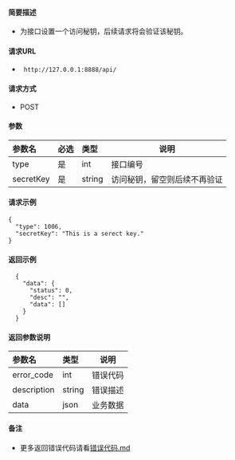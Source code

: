 #### 简要描述

- 为接口设置一个访问秘钥，后续请求将会验证该秘钥。

#### 请求URL

- ` http://127.0.0.1:8888/api/`

#### 请求方式

- POST

#### 参数

| 参数名       | 必选 | 类型     | 说明             |   
|:----------|:---|:-------|----------------|   
| type      | 是  | int    | 接口编号           |   
| secretKey | 是  | string | 访问秘钥，留空则后续不再验证 |   

#### 请求示例

```
{
  "type": 1006,
  "secretKey": "This is a serect key."
}
```

#### 返回示例

``` 
  {
    "data": {
      "status": 0,
      "desc": "",
      "data": []
    }
  }
```

#### 返回参数说明

| 参数名         | 类型     | 说明   |   
|:------------|:-------|------|   
| error_code  | int    | 错误代码 |   
| description | string | 错误描述 |   
| data        | json   | 业务数据 |   

#### 备注

- 更多返回错误代码请看[错误代码.md](../错误代码.md)








